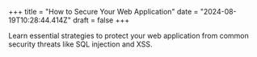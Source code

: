 +++
title = "How to Secure Your Web Application"
date = "2024-08-19T10:28:44.414Z"
draft = false
+++

  Learn essential strategies to protect your web application from common security threats like SQL injection and XSS.
        